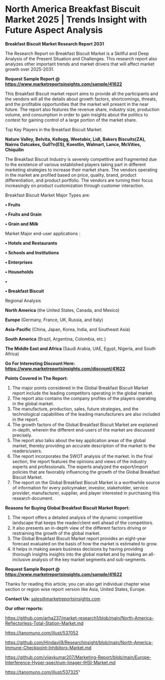 # North America Breakfast Biscuit Market 2025 | Trends Insight with Future Aspect Analysis

<strong>Breakfast Biscuit Market Research Report 2031</strong>

The Research Report on Breakfast Biscuit Market is a Skillful and Deep Analysis of the Present Situation and Challenges. This research report also analyzes other important trends and market drivers that will affect market growth over 2025-2031.

<strong>Request Sample Report @ <a href=https://www.marketreportsinsights.com/sample/41622>https://www.marketreportsinsights.com/sample/41622</a></strong>

This Breakfast Biscuit market report aims to provide all the participants and the vendors will all the details about growth factors, shortcomings, threats, and the profitable opportunities that the market will present in the near future. The report also features the revenue share, industry size, production volume, and consumption in order to gain insights about the politics to contest for gaining control of a large portion of the market share.

Top Key Players in the Breakfast Biscuit Market:

<strong>Nature Valley, Belvita, Kellogg, Weetabix, Lidl, Bakers Biscuits(ZA), Nairns Oatcakes, Gull?n(ES), Koestlin, Walmart, Lance, McVities, Chiquilin</strong>

The Breakfast Biscuit Industry is severely competitive and fragmented due to the existence of various established players taking part in different marketing strategies to increase their market share. The vendors operating in the market are profiled based on price, quality, brand, product differentiation, and product portfolio. The vendors are turning their focus increasingly on product customization through customer interaction.

Breakfast Biscuit Market Major Types are:

<strong>•  Fruits

•  Fruits and Grain

•  Grain and Milk</strong>

Market Major end-user applications :

<strong>•  Hotels and Restaurants

•  Schools and Institutions

•  Enterprises

•  Households

•  

•  Breakfast Biscuit</strong>

Regional Analysis

</u><strong><b>North America</b></strong> (the United States, Canada, and Mexico)

<strong><b>Europe </b></strong>(Germany, France, UK, Russia, and Italy)

<strong><b>Asia-Pacific</b></strong> (China, Japan, Korea, India, and Southeast Asia)

<strong><b>South America</b></strong> (Brazil, Argentina, Colombia, etc.)

<strong><b>The Middle East and Africa</b></strong> (Saudi Arabia, UAE, Egypt, Nigeria, and South Africa)

<strong>Go For Interesting Discount Here: <a href=https://www.marketreportsinsights.com/discount/41622>https://www.marketreportsinsights.com/discount/41622</a></strong>

<strong>Points Covered in The Report:</strong>
<ol>
  <li>The major points considered in the Global Breakfast Biscuit Market report include the leading competitors operating in the global market.</li>
  <li>The report also contains the company profiles of the players operating in the global market.</li>
  <li>The manufacture, production, sales, future strategies, and the technological capabilities of the leading manufacturers are also included in the report.</li>
  <li>The growth factors of the Global Breakfast Biscuit Market are explained in-depth, wherein the different end-users of the market are discussed precisely.</li>
  <li>The report also talks about the key application areas of the global market, thereby providing an accurate description of the market to the readers/users.</li>
  <li>The report incorporates the SWOT analysis of the market. In the final section, the report features the opinions and views of the industry experts and professionals. The experts analyzed the export/import policies that are favorably influencing the growth of the Global Breakfast Biscuit Market.</li>
  <li>The report on the Global Breakfast Biscuit Market is a worthwhile source of information for every policymaker, investor, stakeholder, service provider, manufacturer, supplier, and player interested in purchasing this research document.</li>
</ol>
<strong>Reasons for Buying Global Breakfast Biscuit Market Report:</strong>

<ol>
  <li>The report offers a detailed analysis of the dynamic competitive landscape that keeps the reader/client well ahead of the competitors.</li>
  <li>It also presents an in-depth view of the different factors driving or restraining the growth of the global market.</li>
  <li>The Global Breakfast Biscuit Market report provides an eight-year forecast evaluated on the basis of how the market is estimated to grow.</li>
  <li>It helps in making aware business decisions by having providing thorough insights insights into the global market and by making an all-inclusive analysis of the key market segments and sub-segments.</li>
</ol>
<strong>Request Sample Report @ <a href=https://www.marketreportsinsights.com/sample/41622>https://www.marketreportsinsights.com/sample/41622</a></strong>


Thanks for reading this article; you can also get individual chapter wise section or region wise report version like Asia, United States, Europe.

<strong>Contact Us:</strong>
sales@marketreportsinsights.com

<strong>Our other reports:</strong>

<a href=https://github.com/arha237/market-research1/blob/main/North-America-Reflectorless-Total-Station-Market.md>https://github.com/arha237/market-research1/blob/main/North-America-Reflectorless-Total-Station-Market.md</a>

<a href=https://tanomuno.com/illust/537052>https://tanomuno.com/illust/537052</a>

<a href=https://github.com/Hindavii9/Researchinsight/blob/main/North-America-Immune-Checkpoint-Inhibitors-Market.md>https://github.com/Hindavii9/Researchinsight/blob/main/North-America-Immune-Checkpoint-Inhibitors-Market.md</a>

<a href=https://github.com/vijaykumar207/Marketing-Report/blob/main/Europe-Interference-Hyper-spectrum-Imager-IHSI-Market.md>https://github.com/vijaykumar207/Marketing-Report/blob/main/Europe-Interference-Hyper-spectrum-Imager-IHSI-Market.md</a>

<a href=https://tanomuno.com/illust/537325>https://tanomuno.com/illust/537325</a>"
